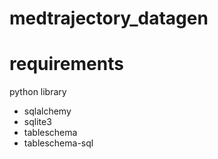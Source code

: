 # medtrajectory_datagen

# requirements

python library
- sqlalchemy
- sqlite3
- tableschema
- tableschema-sql
